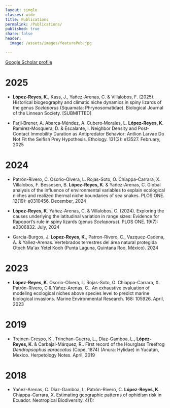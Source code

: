 ```yaml
---
layout: single
classes: wide
title: Publications
permalink: /Publications/
published: true
share: false
header: 
  image: /assets/images/featurePub.jpg

---
```


[Google Scholar profile]([https://scholar.google.com.au/citations?user=Ii0dP6kAAAAJ&hl=en](https://scholar.google.com/citations?user=5S9qAwkAAAAJ&hl=es))

# 2025
+ **López-Reyes, K**., Kass, J., Yañez-Arenas, C. & Villalobos, F. (2025). Historical biogeography and climatic niche dynamics in spiny lizards of the genus *Sceloporus* (Squamata: Phrynosomatidae). Biological Journal of the Linnean Society. [SUBMITTED]

+ Farji‐Brener, A. Abarca‐Méndez, A. Cubero‐Morales, L. **López‐Reyes, K**. Ramírez‐Mosquera, D. & Escalante, I. Neighbor Density and Post‐Contact Immobility Duration as Antipredator Behavior: Antlion Larvae Do Not Fit the Selfish Prey Hypothesis. Ethology. 131(2): e13527. February, 2025
 
# 2024
+ Patrón-Rivero, C. Osorio-Olvera, L. Rojas-Soto, O. Chiappa-Carrara, X. Villalobos, F. Bessesen, B.  **López-Reyes, K**. & Yañez-Arenas, C. Global analysis of the influence of environmental variables to explain ecological niches and realized thermal niche boundaries of sea snakes. PLOS ONE. 12(19): e0310456. December, 2024

+ **López-Reyes, K**. Yañez-Arenas, C. & Villalobos, C. (2024). Exploring the causes underlying the latitudinal variation in range sizes: Evidence for Rapoport’s rule in spiny lizards (genus *Sceloporus*). PLOS ONE. 19(7): e0306832. July, 2024

+ Garcia-Burgos, J. **Lopez-Reyes, K**., Patron-Rivero, C., Vazquez-Cadena, A. & Yañez-Arenas. Vertebrados terrestres del área natural protegida Otoch Ma'ax Yetel Kooh (Punta Laguna, Quintana Roo, México). 2024

# 2023
+ **López-Reyes, K**. Osorio-Olvera, L. Rojas-Soto, O. Chiappa-Carrara, X. Patrón-Rivero, C & Yáñez-Arenas, C.. An exhaustive evaluation of modeling ecological niches above species level to predict marine biological invasions. Marine Environmental Research. 168: 105926. April, 2023

# 2019
+ Treinen-Crespo, K., Trinchan-Guerra, L., Díaz-Gamboa, L., **López-Reyes, K**. & Carbajal-Márquez, R.. First record of the Hourglass Treefrog *Dendropsophus ebraccatus* (Cope, 1874) (Anura: Hylidae) in Yucatán, Mexico. Herpetology Notes. April, 2019

# 2018
+ Yañez-Arenas, C. Díaz-Gamboa, L. Patrón-Rivero, C. **López-Reyes, K**. Chiappa-Carrara, X. Estimating geographic patterns of ophidism risk in Ecuador. Neotropical Biodiversity. 4(1): 
